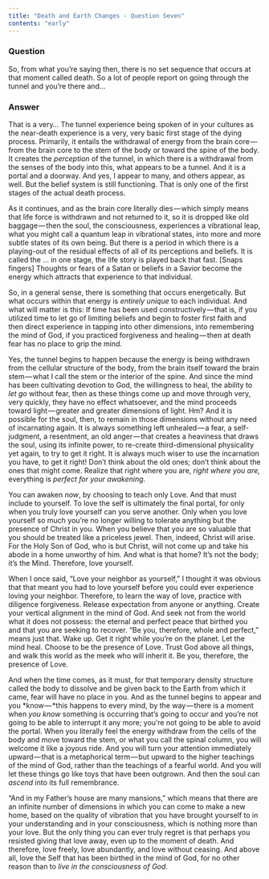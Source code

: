 ```yaml
---
title: "Death and Earth Changes - Question Seven"
contents: "early"
---
```


### Question

So, from what you’re saying then, there is no set sequence that occurs
at that moment called death. So a lot of people report on going through
the tunnel and you’re there and&hellip;

### Answer

That is a very&hellip; The tunnel experience being spoken of in your cultures
as the near-death experience is a very, very basic first stage of the
dying process. Primarily, it entails the withdrawal of energy from the
brain core — from the brain core to the stem of the body or toward the
spine of the body. It creates the *perception* of the tunnel, in which
there is a withdrawal from the senses of the body into this, what
appears to be a tunnel. And it is a portal and a doorway. And yes, I
appear to many, and others appear, as well. But the belief system is
still functioning. That is only one of the first stages of the actual
death process.

As it continues, and as the brain core literally dies — which simply
means that life force is withdrawn and not returned to it, so it is
dropped like old baggage — then the soul, the consciousness, experiences
a vibrational leap, what you might call a quantum leap in vibrational
states, into more and more subtle states of its own being. But there is
a period in which there is a playing-out of the residual effects of all
of its perceptions and beliefs. It is called the &hellip; in one stage, the
life story is played back that fast. \[Snaps fingers\] Thoughts or fears
of a Satan or beliefs in a Savior become the energy which attracts that
experience to that individual.

So, in a general sense, there is something that occurs energetically.
But what occurs within that energy is *entirely unique* to each
individual. And what will matter is this: If time has been used
constructively — that is, if you utilized time to let go of limiting
beliefs and begin to foster first faith and then direct experience in
tapping into other dimensions, into remembering the mind of God, if you
practiced forgiveness and healing — then at death fear has no place to
grip the mind.

Yes, the tunnel begins to happen because the energy is being withdrawn
from the cellular structure of the body, from the brain itself toward
the brain stem — what I call the stem or the interior of the spine. And
since the mind has been cultivating devotion to God, the willingness to
heal, the ability to *let go* without fear, then as these things
come up and move through very, very quickly, they have no effect
whatsoever, and the mind proceeds toward light — greater and greater
dimensions of light. Hm? And it is possible for the soul, then, to
remain in those dimensions without any need of incarnating again. It is
always something left unhealed — a fear, a self-judgment, a resentment,
an old anger — that creates a heaviness that draws the soul, using its
infinite power, to re-create third-dimensional physicality yet again, to
try to get it right. It is always much wiser to use the incarnation you
have, to get it right! Don’t think about the old ones; don’t think about
the ones that might come. Realize that right where you are, *right where
you are,* everything is *perfect for your awakening*.

You can awaken *now*, by choosing to teach only Love. And that must
include to yourself. To love the self is ultimately the final portal,
for only when you truly love yourself can you serve another. Only when
you love yourself so much you’re no longer willing to tolerate anything
but the presence of Christ in you. When you believe that you are so
valuable that you should be treated like a priceless jewel. Then,
indeed, Christ will arise. For the Holy Son of God, who is but Christ,
will not come up and take his abode in a home unworthy of him. And what
is that home? It’s not the body; it’s the Mind. Therefore, love
yourself.

When I once said, “Love your neighbor as yourself,” I thought it was
obvious that that meant you had to love yourself before you could ever
experience loving your neighbor. Therefore, to learn the way of love,
practice with diligence forgiveness. Release expectation from anyone or
anything. Create your vertical alignment in the mind of God. And seek
not from the world what it does not possess: the eternal and perfect
peace that birthed you and that you are seeking to recover. “Be you,
therefore, whole and perfect,” means just that. Wake up. Get it right
while you’re on the planet. Let the mind heal. Choose to be the presence
of Love. Trust God above all things, and walk this world as the meek who
will inherit it. Be you, therefore, the presence of Love.

And when the time comes, as it must, for that temporary density
structure called the body to dissolve and be given back to the Earth
from which it came, fear will have no place in you. And as the tunnel
begins to appear and you *know — *this happens to every mind, by the
way — there is a moment when *you know* something is occurring that’s
going to occur and you’re not going to be able to interrupt it any more;
you’re not going to be able to avoid the portal. When you literally feel
the energy withdraw from the cells of the body and move toward the stem,
or what you call the spinal column, you will welcome it like a joyous
ride. And you will turn your attention immediately upward — that is a
metaphorical term — but upward to the higher teachings of the mind of
God, rather than the teachings of a fearful world. And you will let
these things go like toys that have been outgrown. And then the soul can
*ascend* into its full remembrance.

“And in my Father’s house are many mansions,” which means that there are
an infinite number of dimensions in which you can come to make a new
home, based on the quality of vibration that you have brought yourself
to in your understanding and in your consciousness, which is nothing
more than your love. But the only thing you can ever truly regret is
that perhaps you resisted giving that love away, even up to the moment
of death. And therefore, love freely, love abundantly, and love without
ceasing. And above all, love the Self that has been birthed in the mind
of God, for no other reason than to *live in the consciousness of God*.

